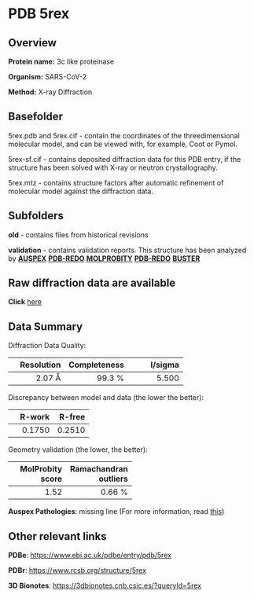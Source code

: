 # PDB 5rex

## Overview

**Protein name:** 3c like proteinase

**Organism:** SARS-CoV-2

**Method:** X-ray Diffraction

## Basefolder

5rex.pdb and 5rex.cif - contain the coordinates of the threedimensional molecular model, and can be viewed with, for example, Coot or Pymol.

5rex-sf.cif - contains deposited diffraction data for this PDB entry, if the structure has been solved with X-ray or neutron crystallography.

5rex.mtz - contains structure factors after automatic refinement of molecular model against the diffraction data.

## Subfolders



**old** - contains files from historical revisions

**validation** - contains validation reports. This structure has been analyzed by [**AUSPEX**](https://github.com/thorn-lab/coronavirus_structural_task_force/tree/master/pdb/3c_like_proteinase/SARS-CoV-2/5rex/validation/auspex) [**PDB-REDO**](https://github.com/thorn-lab/coronavirus_structural_task_force/tree/master/pdb/3c_like_proteinase/SARS-CoV-2/5rex/validation/pdb-redo) [**MOLPROBITY**](https://github.com/thorn-lab/coronavirus_structural_task_force/tree/master/pdb/3c_like_proteinase/SARS-CoV-2/5rex/validation/molprobity) [**PDB-REDO**](https://github.com/thorn-lab/coronavirus_structural_task_force/blob/master/pdb/3c_like_proteinase/SARS-CoV-2/5rex/validation/Xtriage_output.log) [**BUSTER**](https://www.globalphasing.com/buster/wiki/index.cgi?Covid19Pdb5REX)

## Raw diffraction data are available

**Click** [here](https://zenodo.org/record/3731010) 

## Data Summary
Diffraction Data Quality:

|   | Resolution | Completeness| I/sigma |
|---|-------------:|----------------:|--------------:|
|   |2.07 Å|99.3  %|<img width=50/>5.500|

Discrepancy between model and data (the lower the better):

|   | **R-work**| **R-free**   
|---|-------------:|----------------:|           
||  0.1750|  0.2510|

Geometry validation (the lower, the better):

|   |**MolProbity<br>score**| **Ramachandran<br>outliers** 
|---|-------------:|----------------:|
||  1.52|  0.66 %|

**Auspex Pathologies**: missing line (For more information, read [this](https://github.com/thorn-lab/coronavirus_structural_task_force/blob/master/pdb/3c_like_proteinase/SARS-CoV-2/5rex/validation/auspex/5rex_auspex_comments.txt))

 



## Other relevant links 
**PDBe**:  https://www.ebi.ac.uk/pdbe/entry/pdb/5rex
 
**PDBr**: https://www.rcsb.org/structure/5rex 

**3D Bionotes**: https://3dbionotes.cnb.csic.es/?queryId=5rex


